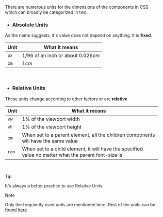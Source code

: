 There are numerous units for the dimensions of the components in CSS which can broadly be categorized in two.

* ### Absolute Units
As the name suggests, it's value does not depend on anything. It is **fixed**.

| Unit | What it means |
|--|--|
| `px` | $1/96$ of an inch or about $0.026 cm$ |
| `cm` | $1 cm$ |

<br>

* ### Relative Units
These units change according to other factors or are **relative**.

| Unit | What it means |
|--|--|
| `vw` | $1\%$ of the viewport width |
| `vh` | $1\%$ of the viewport height |
| `em` | When set to a parent element, all the children components  will have the same value|
| `rem` | When set to a child element, it will have the specified value no matter what the parent font-size is |

<br>


> [!tip]
> It's always a better practice to use Relative Units.

>[!note]
>Only the frequently used units are mentioned here. Rest of the units can be found [here](https://developer.mozilla.org/en-US/docs/Learn/CSS/Building_blocks/Values_and_units)



